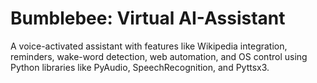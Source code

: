 # Bumblebee: Virtual AI-Assistant
A voice-activated assistant with features like Wikipedia integration, reminders, wake-word detection, web automation, and OS control using Python libraries like PyAudio, SpeechRecognition, and Pyttsx3.
